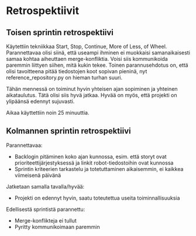 # Retrospektiivit

## Toisen sprintin retrospektiivi

Käytettiin tekniikkaa Start, Stop, Continue, More of Less, of Wheel. Parannettavaa olisi siinä, että useampi ihminen ei muokkaisi samanaikaisesti samaa kohtaa aiheuttaen merge-konfliktia. Voisi siis kommunikoida paremmin liittyen siihen, mitä kukin tekee. Toinen parannusehdotus on, että olisi tavoitteena pitää tiedostojen koot sopivan pieninä, nyt reference_repository.py on hieman turhan suuri. 

Tähän mennessä on toiminut hyvin yhteisen ajan sopiminen ja yhteinen aikataulutus. Tätä olisi siis hyvä jatkaa. Hyvää on myös, että projekti on ylipäänsä edennyt sujuvasti. 

Aikaa käyttettiin noin 25 minuuttia.

## Kolmannen sprintin retrospektiivi
Parannettavaa:
- Backlogin pitäminen koko ajan kunnossa, esim. että storyt ovat prioriteettijärjestyksessä ja linkit robot-tiedostoihin ovat kunnossa
- Sprintin kriteerien tarkastelu ja totetuttaminen aikaisemmin, ei kaikkea viimeisenä päivänä

Jatketaan samalla tavalla/hyvää:
- Projekti on edennyt hyvin, saatu toteutettua useita toiminnallisuuksia

Edellisestä sprintistä parannettu:
- Merge-konflikteja ei tullut
- Pyritty kommunikoimaan paremmin
